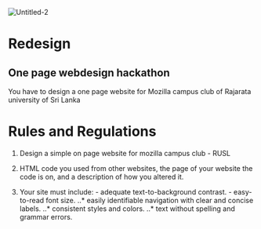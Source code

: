 ![Untitled-2](https://user-images.githubusercontent.com/28821226/72818655-d8983680-3c91-11ea-9c54-ea1937a924c5.jpg)


# Redesign
## One page webdesign hackathon

You have to design a one page website for Mozilla campus club of Rajarata university of Sri Lanka

# Rules and Regulations

1. Design a simple on page website for mozilla campus club - RUSL

2. HTML code you used from other websites, the page of your website the code is on, and a description of how you altered it.

3. Your site must include: 
        - adequate text-to-background contrast.
			     - easy-to-read font size.
	         ..* easily identifiable navigation with clear and concise labels.
           ..* consistent styles and colors.
           ..* text without spelling and grammar errors.
